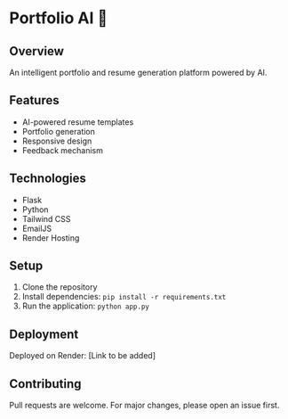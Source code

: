 # Portfolio AI 🚀

## Overview
An intelligent portfolio and resume generation platform powered by AI.

## Features
- AI-powered resume templates
- Portfolio generation
- Responsive design
- Feedback mechanism

## Technologies
- Flask
- Python
- Tailwind CSS
- EmailJS
- Render Hosting

## Setup
1. Clone the repository
2. Install dependencies: `pip install -r requirements.txt`
3. Run the application: `python app.py`

## Deployment
Deployed on Render: [Link to be added]

## Contributing
Pull requests are welcome. For major changes, please open an issue first.
